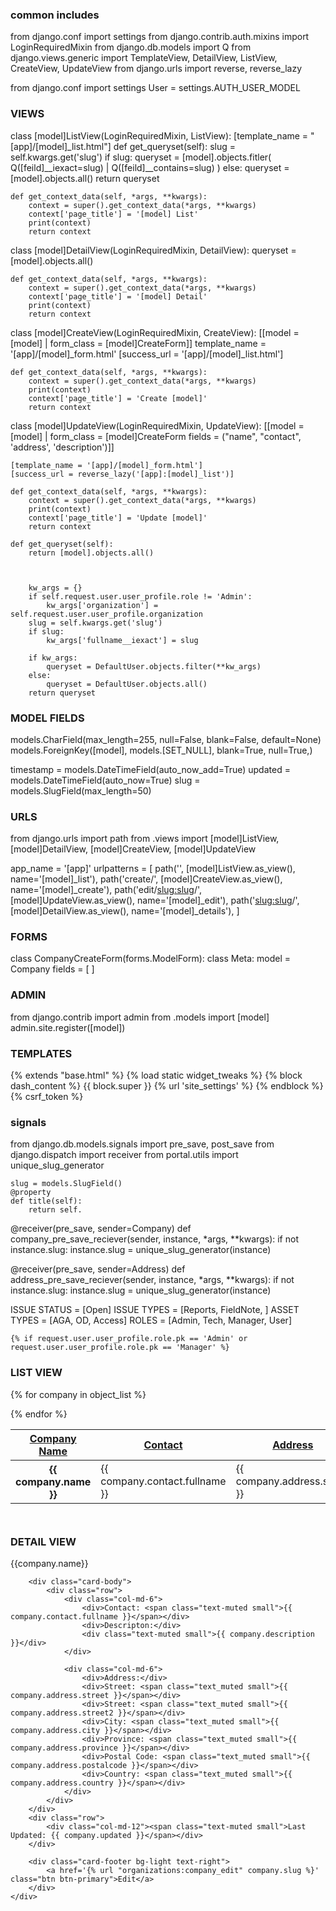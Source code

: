 ### common includes
from django.conf import settings
from django.contrib.auth.mixins import LoginRequiredMixin
from django.db.models import Q
from django.views.generic import TemplateView, DetailView, ListView, CreateView, UpdateView
from django.urls import reverse, reverse_lazy



from django.conf import settings
User = settings.AUTH_USER_MODEL


### VIEWS
class [model]ListView(LoginRequiredMixin, ListView):
    [template_name = "[app]/[model]_list.html"]
    def get_queryset(self):
        slug = self.kwargs.get('slug')
        if slug:
            queryset = [model].objects.fitler(
                Q([feild]__iexact=slug) |
                Q([feild]__contains=slug)
            )
        else:
            queryset = [model].objects.all()
        return queryset

    def get_context_data(self, *args, **kwargs):
        context = super().get_context_data(*args, **kwargs)
        context['page_title'] = '[model] List'
        print(context)
        return context


class [model]DetailView(LoginRequiredMixin, DetailView):
    queryset = [model].objects.all()

    def get_context_data(self, *args, **kwargs):
        context = super().get_context_data(*args, **kwargs)
        context['page_title'] = '[model] Detail'
        print(context)
        return context


class [model]CreateView(LoginRequiredMixin, CreateView):
    [[model = [model] | form_class = [model]CreateForm]]
    template_name = '[app]/[model]_form.html'
    [success_url = '[app]/[model]_list.html']

    def get_context_data(self, *args, **kwargs):
        context = super().get_context_data(*args, **kwargs)
        print(context)
        context['page_title'] = 'Create [model]'
        return context


class [model]UpdateView(LoginRequiredMixin, UpdateView):
    [[model = [model] |
    form_class = [model]CreateForm
    fields = ("name", "contact", 'address', 'description')]]

    [template_name = '[app]/[model]_form.html']
    [success_url = reverse_lazy('[app]:[model]_list')]

    def get_context_data(self, *args, **kwargs):
        context = super().get_context_data(*args, **kwargs)
        print(context)
        context['page_title'] = 'Update [model]'
        return context

    def get_queryset(self):
        return [model].objects.all()



        kw_args = {}
        if self.request.user.user_profile.role != 'Admin':
            kw_args['organization'] = self.request.user.user_profile.organization
        slug = self.kwargs.get('slug')
        if slug:
            kw_args['fullname__iexact'] = slug

        if kw_args:
            queryset = DefaultUser.objects.filter(**kw_args)
        else:
            queryset = DefaultUser.objects.all()
        return queryset


### MODEL FIELDS
models.CharField(max_length=255, null=False, blank=False, default=None)
models.ForeignKey([model], models.[SET_NULL], blank=True, null=True,)

timestamp = models.DateTimeField(auto_now_add=True)
updated = models.DateTimeField(auto_now=True)
slug = models.SlugField(max_length=50)


### URLS
from django.urls import path
from .views import [model]ListView, [model]DetailView, [model]CreateView, [model]UpdateView

app_name = '[app]'
urlpatterns = [
    path('', [model]ListView.as_view(), name='[model]_list'),
    path('create/', [model]CreateView.as_view(), name='[model]_create'),
    path('edit/<slug:slug>/', [model]UpdateView.as_view(), name='[model]_edit'),
    path('<slug:slug>/', [model]DetailView.as_view(), name='[model]_details'),
]



### FORMS
class CompanyCreateForm(forms.ModelForm):
    class Meta:
        model = Company
        fields = [ ]


### ADMIN
from django.contrib import admin
from .models import [model]
admin.site.register([model])


### TEMPLATES
{% extends "base.html" %}
{% load static widget_tweaks %}
{% block dash_content %}
{{ block.super }}
{% url 'site_settings' %}
{% endblock %}
{% csrf_token %}

### signals
from django.db.models.signals import pre_save, post_save
from django.dispatch import receiver
from portal.utils import unique_slug_generator


    slug = models.SlugField()
    @property
    def title(self):
        return self.

@receiver(pre_save, sender=Company)
def company_pre_save_reciever(sender, instance, *args, **kwargs):
    if not instance.slug:
        instance.slug = unique_slug_generator(instance)


@receiver(pre_save, sender=Address)
def address_pre_save_reciever(sender, instance, *args, **kwargs):
    if not instance.slug:
        instance.slug = unique_slug_generator(instance)



ISSUE STATUS = [Open]
ISSUE TYPES = [Reports, FieldNote, ]
ASSET TYPES = [AGA, OD, Access]
ROLES = [Admin, Tech, Manager, User]

    {% if request.user.user_profile.role.pk == 'Admin' or request.user.user_profile.role.pk == 'Manager' %}







### LIST VIEW
<table class="table table-striped">
  <thead>
    <tr>
      <th scope="col"><a href="#">Company Name</a></th>
      <th scope="col"><a href="#">Contact</a></th>
      <th scope="col"><a href="#">Address</a></th>
      <th scope="col"><a href="#">Products</th>
      <th scope="col"><a href="#">Users</a></th>
    </tr>
  </thead>
  <tbody>
  {% for company in object_list %}
    <tr class='clickable-row' data-href='{{ company.get_absolute_url }}'>
      <th scope="row">{{ company.name }}</th>
      <td>{{ company.contact.fullname }}</td>
      <td>{{ company.address.street }}</td>
      <td>153</td>
      <td>12</td>
    </tr>

  {% endfor %}
  </tbody>
  <tfoot>
    <tr>
      <th scope="col" colspan="6" align="right">
        <a href="{% url 'organizations:company_create' %}"
            class="btn  btn-primary">Add Company</a>
      </th>
    </tr>
  </tfoot>
</table>



### DETAIL VIEW
<div class="col-md-10">
    <div class="card">
        <div class="card-header bg-light">{{company.name}}</div>

        <div class="card-body">
            <div class="row">
                <div class="col-md-6">
                    <div>Contact: <span class="text-muted small">{{ company.contact.fullname }}</span></div>
                    <div>Descripton:</div>
                    <div class="text-muted small">{{ company.description }}</div>
                </div>

                <div class="col-md-6">
                    <div>Address:</div>
                    <div>Street: <span class="text_muted small">{{ company.address.street }}</span></div>
                    <div>Street: <span class="text_muted small">{{ company.address.street2 }}</span></div>
                    <div>City: <span class="text_muted small">{{ company.address.city }}</span></div>
                    <div>Province: <span class="text_muted small">{{ company.address.province }}</span></div>
                    <div>Postal Code: <span class="text_muted small">{{ company.address.postalcode }}</span></div>
                    <div>Country: <span class="text_muted small">{{ company.address.country }}</span></div>
                </div>
            </div>
        </div>
        <div class="row">
            <div class="col-md-12"><span class="text-muted small">Last Updated: {{ company.updated }}</span></div>
        </div>

        <div class="card-footer bg-light text-right">
            <a href='{% url "organizations:company_edit" company.slug %}' class="btn btn-primary">Edit</a>
        </div>
    </div>
</div>
